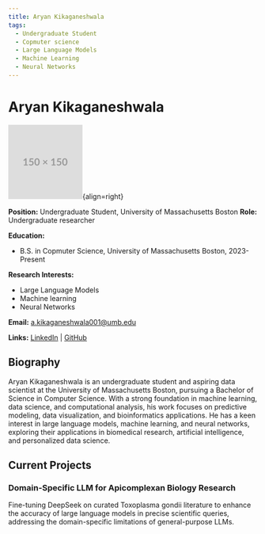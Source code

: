 ```yaml
---
title: Aryan Kikaganeshwala
tags:
  - Undergraduate Student
  - Copmuter science
  - Large Language Models
  - Machine Learning
  - Neural Networks
---
```


# Aryan Kikaganeshwala

![Aryan Kikaganeshwala](/assets/images/people/placeholder.png){align=right}

**Position:** Undergraduate Student, University of Massachusetts Boston 
**Role:** Undergraduate researcher

**Education:**

- B.S. in Copmuter Science, University of Massachusetts Boston, 2023-Present

**Research Interests:** 

- Large Language Models
- Machine learning 
- Neural Networks


**Email:** [a.kikaganeshwala001@umb.edu](mailto:a.kikaganeshwala001@umb.edu)  

**Links:**
[LinkedIn](https://www.linkedin.com/in/aryankikaganeshwala13/) | 
[GitHub](https://github.com/aryankika1604)

## Biography

Aryan Kikaganeshwala is an undergraduate student and aspiring data scientist at the University of Massachusetts Boston, pursuing a Bachelor of Science in Computer Science. With a strong foundation in machine learning, data science, and computational analysis, his work focuses on predictive modeling, data visualization, and bioinformatics applications. He has a keen interest in large language models, machine learning, and neural networks, exploring their applications in biomedical research, artificial intelligence, and personalized data science.


## Current Projects

### Domain-Specific LLM for Apicomplexan Biology Research
Fine-tuning DeepSeek on curated Toxoplasma gondii literature to enhance the accuracy of large language models in precise scientific queries, addressing the domain-specific limitations of general-purpose LLMs.


